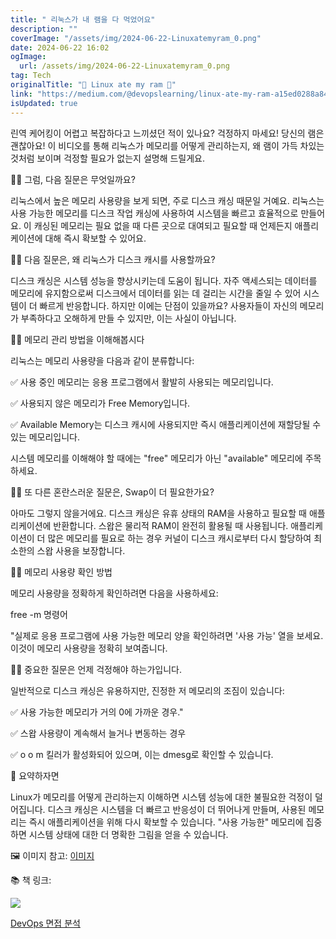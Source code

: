 ```yaml
---
title: " 리눅스가 내 램을 다 먹었어요"
description: ""
coverImage: "/assets/img/2024-06-22-Linuxatemyram_0.png"
date: 2024-06-22 16:02
ogImage: 
  url: /assets/img/2024-06-22-Linuxatemyram_0.png
tag: Tech
originalTitle: "📌 Linux ate my ram 📌"
link: "https://medium.com/@devopslearning/linux-ate-my-ram-a15ed0288a84"
isUpdated: true
---
```






린역 케어킹이 어렵고 복잡하다고 느끼셨던 적이 있나요? 걱정하지 마세요! 당신의 램은 괜찮아요! 이 비디오를 통해 리눅스가 메모리를 어떻게 관리하는지, 왜 램이 가득 차있는 것처럼 보이며 걱정할 필요가 없는지 설명해 드릴게요.

🙋‍♂️ 그럼, 다음 질문은 무엇일까요?

리눅스에서 높은 메모리 사용량을 보게 되면, 주로 디스크 캐싱 때문일 거예요. 리눅스는 사용 가능한 메모리를 디스크 작업 캐싱에 사용하여 시스템을 빠르고 효율적으로 만들어요. 이 캐싱된 메모리는 필요 없을 때 다른 곳으로 대여되고 필요할 때 언제든지 애플리케이션에 대해 즉시 확보할 수 있어요.

🙋‍♂️ 다음 질문은, 왜 리눅스가 디스크 캐시를 사용할까요?

<div class="content-ad"></div>

디스크 캐싱은 시스템 성능을 향상시키는데 도움이 됩니다. 자주 액세스되는 데이터를 메모리에 유지함으로써 디스크에서 데이터를 읽는 데 걸리는 시간을 줄일 수 있어 시스템이 더 빠르게 반응합니다. 하지만 이에는 단점이 있을까요? 사용자들이 자신의 메모리가 부족하다고 오해하게 만들 수 있지만, 이는 사실이 아닙니다.

🙋‍♂️ 메모리 관리 방법을 이해해봅시다

리눅스는 메모리 사용량을 다음과 같이 분류합니다:

✅ 사용 중인 메모리는 응용 프로그램에서 활발히 사용되는 메모리입니다.

<div class="content-ad"></div>

✅ 사용되지 않은 메모리가 Free Memory입니다.

✅ Available Memory는 디스크 캐시에 사용되지만 즉시 애플리케이션에 재할당될 수 있는 메모리입니다.

시스템 메모리를 이해해야 할 때에는 "free" 메모리가 아닌 "available" 메모리에 주목하세요.

🙋‍♂️ 또 다른 혼란스러운 질문은, Swap이 더 필요한가요?

<div class="content-ad"></div>

아마도 그렇지 않을거에요. 디스크 캐싱은 유휴 상태의 RAM을 사용하고 필요할 때 애플리케이션에 반환합니다. 스왑은 물리적 RAM이 완전히 활용될 때 사용됩니다. 애플리케이션이 더 많은 메모리를 필요로 하는 경우 커널이 디스크 캐시로부터 다시 할당하여 최소한의 스왑 사용을 보장합니다.

🙋‍♂️ 메모리 사용량 확인 방법

메모리 사용량을 정확하게 확인하려면 다음을 사용하세요:


free -m 명령어


<div class="content-ad"></div>

"실제로 응용 프로그램에 사용 가능한 메모리 양을 확인하려면 '사용 가능' 열을 보세요. 이것이 메모리 사용량을 정확히 보여줍니다.

🙋‍♂️ 중요한 질문은 언제 걱정해야 하는가입니다.

일반적으로 디스크 캐싱은 유용하지만, 진정한 저 메모리의 조짐이 있습니다:

✅ 사용 가능한 메모리가 거의 0에 가까운 경우."

<div class="content-ad"></div>

✅ 스왑 사용량이 계속해서 늘거나 변동하는 경우

✅ o o m 킬러가 활성화되어 있으며, 이는 dmesg로 확인할 수 있습니다.

🏁 요약하자면

Linux가 메모리를 어떻게 관리하는지 이해하면 시스템 성능에 대한 불필요한 걱정이 덜어집니다. 디스크 캐싱은 시스템을 더 빠르고 반응성이 더 뛰어나게 만들며, 사용된 메모리는 즉시 애플리케이션을 위해 다시 확보할 수 있습니다. "사용 가능한" 메모리에 집중하면 시스템 상태에 대한 더 명확한 그림을 얻을 수 있습니다.

<div class="content-ad"></div>

🖼 이미지 참고: [이미지](https://www.linuxatemyram.com/atemyram.png)

📚 책 링크:

![](/assets/img/2024-06-22-Linuxatemyram_0.png)

[DevOps 면접 분석](https://pratimuniyal.gumroad.com/l/cracking-the-devops-interview)